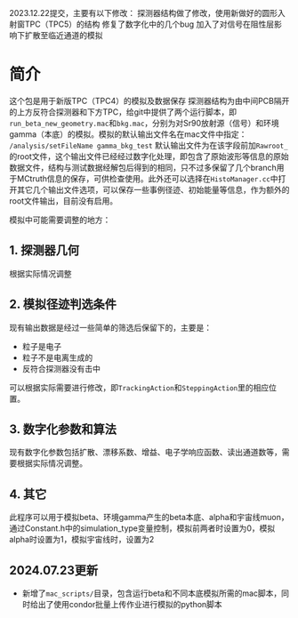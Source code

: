 
2023.12.22提交，主要有以下修改：
探测器结构做了修改，使用新做好的圆形入射窗TPC（TPC5）的结构
修复了数字化中的几个bug
加入了对信号在阻性层影响下扩散至临近通道的模拟

# 简介

这个包是用于新版TPC（TPC4）的模拟及数据保存
探测器结构为由中间PCB隔开的上方反符合探测器和下方TPC，给git中提供了两个运行脚本，即`run_beta_new_geometry.mac`和`bkg.mac`，分别为对Sr90放射源（信号）和环境gamma（本底）的模拟。模拟的默认输出文件名在mac文件中指定：
`/analysis/setFileName gamma_bkg_test`
默认输出文件为在该字段前加`Rawroot_`的root文件，这个输出文件已经经过数字化处理，即包含了原始波形等信息的原始数据文件，结构与测试数据经解包后得到的相同，只不过多保留了几个branch用于MCtruth信息的保存，可供检查使用。此外还可以选择在`HistoManager.cc`中打开其它几个输出文件选项，可以保存一些事例径迹、初始能量等信息，作为额外的root文件输出，目前没有启用。

模拟中可能需要调整的地方：

## 1. 探测器几何

根据实际情况调整

## 2. 模拟径迹判选条件

现有输出数据是经过一些简单的筛选后保留下的，主要是：

- 粒子是电子
- 粒子不是电离生成的
- 反符合探测器没有击中

可以根据实际需要进行修改，即`TrackingAction`和`SteppingAction`里的相应位置。

## 3. 数字化参数和算法

现有数字化参数包括扩散、漂移系数、增益、电子学响应函数、读出通道数等，需要根据实际情况调整。

## 4. 其它

此程序可以用于模拟beta、环境gamma产生的beta本底、alpha和宇宙线muon，通过Constant.h中的simulation_type变量控制，模拟前两者时设置为0，模拟alpha时设置为1，模拟宇宙线时，设置为2

## 2024.07.23更新
- 新增了`mac_scripts/`目录，包含运行beta和不同本底模拟所需的mac脚本，同时给出了使用condor批量上传作业进行模拟的python脚本